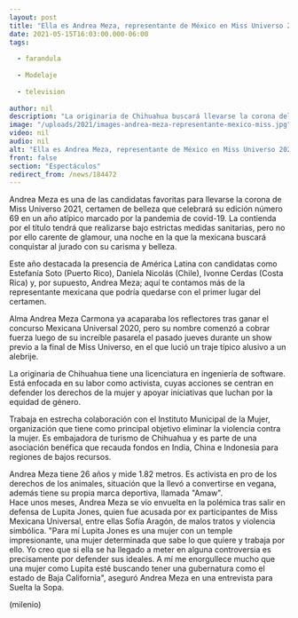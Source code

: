 ```yaml
---
layout: post
title: "Ella es Andrea Meza, representante de México en Miss Universo 2021"
date: 2021-05-15T16:03:00.000-06:00
tags:
  
  - farandula
  
  - Modelaje
  
  - television
  
author: nil
description: "La originaria de Chihuahua buscará llevarse la corona del certamen de belleza; aquí te contamos más de su trayectoria."
image: "/uploads/2021/images-andrea-meza-representante-mexico-miss.jpg"
video: nil
audio: nil
alt: "Ella es Andrea Meza, representante de México en Miss Universo 2021"
front: false
section: "Espectáculos"
redirect_from: /news/184472
---
```


Andrea Meza es una de las candidatas favoritas para llevarse la corona de Miss Universo 2021, certamen de belleza que celebrará su edición número 69 en un año atípico marcado por la pandemia de covid-19. La contienda por el título tendrá que realizarse bajo estrictas medidas sanitarias, pero no por ello carente de glamour, una noche en la que la mexicana buscará conquistar al jurado con su carisma y belleza.

Este año destacada la presencia de América Latina con candidatas como Estefanía Soto (Puerto Rico), Daniela Nicolás (Chile), Ivonne Cerdas (Costa Rica) y, por supuesto, Andrea Meza; aquí te contamos más de la representante mexicana que podría quedarse con el primer lugar del certamen. 

Alma Andrea Meza Carmona ya acaparaba los reflectores tras ganar el concurso Mexicana Universal 2020, pero su nombre comenzó a cobrar fuerza luego de su increíble pasarela el pasado jueves durante un show previo a la final de Miss Universo, en el que lució un traje típico alusivo a un alebrije.  

La originaria de Chihuahua tiene una licenciatura en ingeniería de software. Está enfocada en su labor como activista, cuyas acciones se centran en defender los derechos de la mujer y apoyar iniciativas que luchan por la equidad de género. 

Trabaja en estrecha colaboración con el Instituto Municipal de la Mujer, organización que tiene como principal objetivo eliminar la violencia contra la mujer. Es embajadora de turismo de Chihuahua y es parte de una asociación benéfica que recauda fondos en India, China e Indonesia para regiones de bajos recursos.  

Andrea Meza tiene 26 años y mide 1.82 metros. Es activista en pro de los derechos de los animales, situación que la llevó a convertirse en vegana, además tiene su propia marca deportiva, llamada "Amaw".  
Hace unos meses, Andrea Meza se vio envuelta en la polémica tras salir en defensa de Lupita Jones, quien fue acusada por ex participantes de Miss Mexicana Universal, entre ellas Sofía Aragón, de malos tratos y violencia simbólica. 
"Para mí Lupita Jones es una mujer con un temple impresionante, una mujer determinada que sabe lo que quiere y trabaja por ello. Yo creo que si ella se ha llegado a meter en alguna controversia es precisamente por defender sus ideales. A mí me enorgullece mucho que una mujer como Lupita esté buscando tener una gubernatura como el estado de Baja California", aseguró Andrea Meza en una entrevista para Suelta la Sopa.  

(milenio)